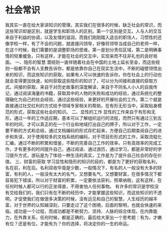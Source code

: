 # 社会常识

我其实一直在给大家讲知识的管理，其实我们在很多的时候，缺乏社会的常识，而这些常识却是区别，就是学生和职场人的区别。第一个区别是交互。人与人的交互来自于利益的协调，以及友情的滋润，而我们刚刚踏入适合的职场人，习惯性的还像学校一样，有了不会的问题，就直接问领导，好像将领导当成自己的老师一样，在这个时候，我们需要的是调整职场的思维，第一是划分责任区域，第二是明确事情的轻重缓急，只有这样，才能在社会的交互中，实现来而不往非礼也的良好局面。
一、隐形的智慧
潜规则一直伴随着社会在中国的土地上延长至金，而这些规则一般都不会有人支教告诉你，都是依靠你自己在现实生活中，不断的碰壁领悟出来的知识，而这些知识的获取，如果有人可以快速的告诉你，你在社会上的行动也就会变得更加快速，如何获取这些隐形的知识了，可以分为间接和直接的获取方式。间接的获取，来自于对历史故事的深度解读，来自于不同名人小人的自我传记，通过阅读海量的书籍，获取其中的人物的失败和成功的经验，通过系统化的整理融化为自己的社会经验，通过这些经验，来更好的开展社会的工作。第二个就是直接通过社交红利的方式给予领域专家相关的帮助，在有形无形当中，采取贴身模范的形式，获取这些社会的知识。
二、显性的工作
显性的工作来自于有形和无形，通过一年的工作适应期，基本可以了解组织运行的流程，而然只有通过三到五年的时间，才可以真正的在一个行业和地域打出自己的牌子，所以对于工作，一定要不断的方式和总结，通过文档编码的形式存贮起来，方便自己后期查阅自己的进步和失误，对于使用较多的文档系统的编码，对于项目形形式的工作，采取流程化汇编，通过不断的积累和借鉴，不断的完善自己工作的效率，只有高效率的完成工作，才有更多的时间提升自己，通过阅读、通过游历，通过学习，都是非常好的学习提升方式，游玩是为了体验一种生活的真实，工作是为了提升自己社会的存在价值。
三、财富的获取
学习显性和隐形的知识的目的，都是为了更好的获取名利，名在前，利在后。名利双收毕竟是少数，一般情况下，有名的人一般没有大多的财富，有利的人，一般没有太大的名气，又想要名气，又想要财富，在很多情况下都容易犯下错误，所以对于财富的积累，一定要依法获利，照章纳税，这有这样，在任何时候人都可以行的正坐得直，不用害怕人任何事物。
有许多的常识是学校没有交给我们的，我们只有在不断的经历中，才能掌握这些知识，而这些知识的不透明，才促使我们在做很多决策的时候，没有远见和自己的智慧，人生经历的越丰富，对于世界的认知越深刻，只要走过了这个困境，后面的黎明，也就会快速的来临，成功是一个过程，而成功都是不断努力、坚持、人脉的综合体现。在内靠能力，在外靠关系，任何时候，都是正确的，最后给大家出一个思考题：有为，才嫩有位？还是有位，才能有为？你的选择，将决定你的一生的命运。
